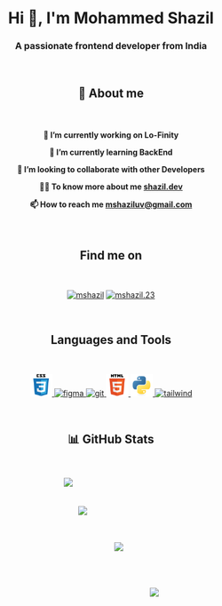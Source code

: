 
<h1 align="center">Hi 👋, I'm Mohammed Shazil</h1>

<h3 align="center">A passionate frontend developer from India</h3>

<br>

<h2 align="center">💫 About me </h2>

<br>

<h4 align="center">
  
🔭 I’m currently working on **Lo-Finity**

🌱 I’m currently learning **BackEnd**

👯 I’m looking to collaborate with other **Developers**

👨‍💻 To know more about me [shazil.dev](shazil.dev)

📫 How to reach me **mshaziluv@gmail.com**
</h4>

<br>

<h2 align="center">Find me on</h2>

<br>

<p align="center">
<a href="https://linkedin.com/in/mshazil" target="blank"><img align="center" src="https://raw.githubusercontent.com/rahuldkjain/github-profile-readme-generator/master/src/images/icons/Social/linked-in-alt.svg" alt="mshazil" height="30" width="40" /></a>
<a href="https://instagram.com/mshazil.23" target="blank"><img align="center" src="https://raw.githubusercontent.com/rahuldkjain/github-profile-readme-generator/master/src/images/icons/Social/instagram.svg" alt="mshazil.23" height="30" width="40" /></a>
</p>

<br>

<h2 align="center">Languages and Tools</h2>

<br>

<p align="center"> <a href="https://www.w3schools.com/css/" target="_blank" rel="noreferrer"> <img src="https://raw.githubusercontent.com/devicons/devicon/master/icons/css3/css3-original-wordmark.svg" alt="css3" width="40" height="40"/> </a> <a href="https://www.figma.com/" target="_blank" rel="noreferrer"> <img src="https://www.vectorlogo.zone/logos/figma/figma-icon.svg" alt="figma" width="40" height="40"/> </a> <a href="https://git-scm.com/" target="_blank" rel="noreferrer"> <img src="https://www.vectorlogo.zone/logos/git-scm/git-scm-icon.svg" alt="git" width="40" height="40"/> </a> <a href="https://www.w3.org/html/" target="_blank" rel="noreferrer"> <img src="https://raw.githubusercontent.com/devicons/devicon/master/icons/html5/html5-original-wordmark.svg" alt="html5" width="40" height="40"/> </a> <a href="https://www.python.org" target="_blank" rel="noreferrer"> <img src="https://raw.githubusercontent.com/devicons/devicon/master/icons/python/python-original.svg" alt="python" width="40" height="40"/> </a> <a href="https://tailwindcss.com/" target="_blank" rel="noreferrer"> <img src="https://www.vectorlogo.zone/logos/tailwindcss/tailwindcss-icon.svg" alt="tailwind" width="40" height="40"/> </a> </p>

<br>

<h2 align="center">📊 GitHub Stats </h2>
<br>

ㅤㅤㅤㅤㅤㅤㅤㅤㅤㅤㅤㅤㅤ![](https://github-readme-streak-stats.herokuapp.com/?user=mshazil&theme=dark&hide_border=false)<br/>
<br>

ㅤㅤㅤㅤㅤㅤㅤㅤㅤㅤㅤㅤㅤㅤㅤ![](https://github-readme-stats.vercel.app/api?username=mshazil&theme=dark&hide_border=false&include_all_commits=true&count_private=true)<br/>

<br>

ㅤㅤㅤㅤㅤㅤㅤㅤㅤㅤㅤㅤㅤㅤㅤㅤㅤㅤㅤㅤ![](https://github-readme-stats.vercel.app/api/top-langs/?username=mshazil&theme=dark&hide_border=false&include_all_commits=true&count_private=true&layout=compact)

<br>

<br>

ㅤㅤㅤㅤㅤㅤㅤㅤㅤㅤㅤㅤㅤㅤㅤㅤㅤㅤㅤㅤㅤㅤㅤㅤㅤ[![](https://visitcount.itsvg.in/api?id=mshazil&icon=3&color=12)](https://visitcount.itsvg.in)




